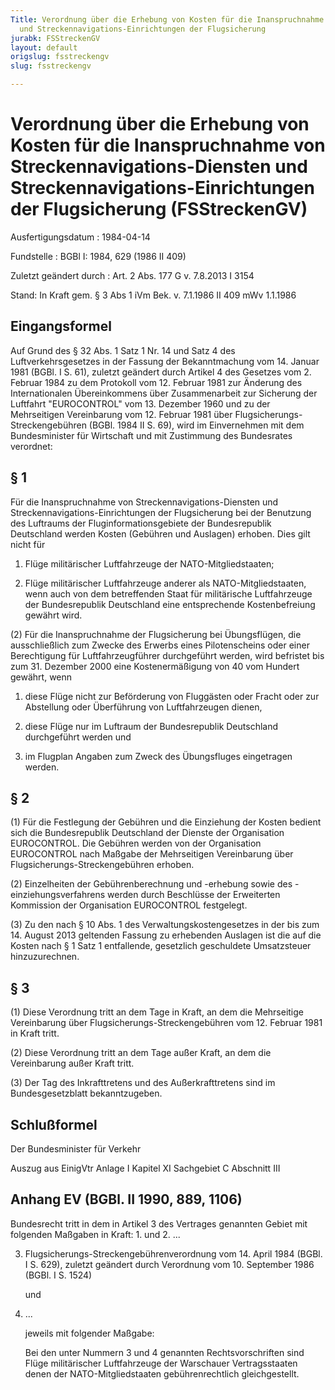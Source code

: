 ```yaml
---
Title: Verordnung über die Erhebung von Kosten für die Inanspruchnahme von Streckennavigations-Diensten
  und Streckennavigations-Einrichtungen der Flugsicherung
jurabk: FSStreckenGV
layout: default
origslug: fsstreckengv
slug: fsstreckengv

---
```


# Verordnung über die Erhebung von Kosten für die Inanspruchnahme von Streckennavigations-Diensten und Streckennavigations-Einrichtungen der Flugsicherung (FSStreckenGV)

Ausfertigungsdatum
:   1984-04-14

Fundstelle
:   BGBl I: 1984, 629 (1986 II 409)

Zuletzt geändert durch
:   Art. 2 Abs. 177 G v. 7.8.2013 I 3154

Stand: In Kraft gem. § 3 Abs 1 iVm Bek. v. 7.1.1986 II 409 mWv 1.1.1986

## Eingangsformel

Auf Grund des § 32 Abs. 1 Satz 1 Nr. 14 und Satz 4 des
Luftverkehrsgesetzes in der Fassung der Bekanntmachung vom 14. Januar
1981 (BGBl. I S. 61), zuletzt geändert durch Artikel 4 des Gesetzes
vom 2. Februar 1984 zu dem Protokoll vom 12. Februar 1981 zur Änderung
des Internationalen Übereinkommens über Zusammenarbeit zur Sicherung
der Luftfahrt "EUROCONTROL" vom 13. Dezember 1960 und zu der
Mehrseitigen Vereinbarung vom 12. Februar 1981 über Flugsicherungs-
Streckengebühren (BGBl. 1984 II S. 69), wird im Einvernehmen mit dem
Bundesminister für Wirtschaft und mit Zustimmung des Bundesrates
verordnet:


## § 1

Für die Inanspruchnahme von Streckennavigations-Diensten und
Streckennavigations-Einrichtungen der Flugsicherung bei der Benutzung
des Luftraums der Fluginformationsgebiete der Bundesrepublik
Deutschland werden Kosten (Gebühren und Auslagen) erhoben. Dies gilt
nicht für

1.  Flüge militärischer Luftfahrzeuge der NATO-Mitgliedstaaten;


2.  Flüge militärischer Luftfahrzeuge anderer als NATO-Mitgliedstaaten,
    wenn auch von dem betreffenden Staat für militärische Luftfahrzeuge
    der Bundesrepublik Deutschland eine entsprechende Kostenbefreiung
    gewährt wird.




(2) Für die Inanspruchnahme der Flugsicherung bei Übungsflügen, die
ausschließlich zum Zwecke des Erwerbs eines Pilotenscheins oder einer
Berechtigung für Luftfahrzeugführer durchgeführt werden, wird
befristet bis zum 31. Dezember 2000 eine Kostenermäßigung von 40 vom
Hundert gewährt, wenn

1.  diese Flüge nicht zur Beförderung von Fluggästen oder Fracht oder zur
    Abstellung oder Überführung von Luftfahrzeugen dienen,


2.  diese Flüge nur im Luftraum der Bundesrepublik Deutschland
    durchgeführt werden und


3.  im Flugplan Angaben zum Zweck des Übungsfluges eingetragen werden.





## § 2

(1) Für die Festlegung der Gebühren und die Einziehung der Kosten
bedient sich die Bundesrepublik Deutschland der Dienste der
Organisation EUROCONTROL. Die Gebühren werden von der Organisation
EUROCONTROL nach Maßgabe der Mehrseitigen Vereinbarung über
Flugsicherungs-Streckengebühren erhoben.

(2) Einzelheiten der Gebührenberechnung und -erhebung sowie des
-einziehungsverfahrens werden durch Beschlüsse der Erweiterten
Kommission der Organisation EUROCONTROL festgelegt.

(3) Zu den nach § 10 Abs. 1 des Verwaltungskostengesetzes in der bis
zum 14. August 2013 geltenden Fassung zu erhebenden Auslagen ist die
auf die Kosten nach § 1 Satz 1 entfallende, gesetzlich geschuldete
Umsatzsteuer hinzuzurechnen.


## § 3

(1) Diese Verordnung tritt an dem Tage in Kraft, an dem die
Mehrseitige Vereinbarung über Flugsicherungs-Streckengebühren vom 12.
Februar 1981 in Kraft tritt.

(2) Diese Verordnung tritt an dem Tage außer Kraft, an dem die
Vereinbarung außer Kraft tritt.

(3) Der Tag des Inkrafttretens und des Außerkrafttretens sind im
Bundesgesetzblatt bekanntzugeben.


## Schlußformel

Der Bundesminister für Verkehr

Auszug aus EinigVtr Anlage I Kapitel XI Sachgebiet C Abschnitt III

## Anhang EV (BGBl. II 1990, 889, 1106)

Bundesrecht tritt in dem in Artikel 3 des Vertrages genannten Gebiet
mit folgenden Maßgaben in Kraft:
1\. und 2. ...

3.  Flugsicherungs-Streckengebührenverordnung vom 14. April 1984 (BGBl. I
    S. 629), zuletzt geändert durch Verordnung vom 10. September 1986
    (BGBl. I S. 1524)

    und


4.  ...

    jeweils mit folgender Maßgabe:

    Bei den unter Nummern 3 und 4 genannten Rechtsvorschriften sind Flüge
    militärischer Luftfahrzeuge der Warschauer Vertragsstaaten denen der
    NATO-Mitgliedstaaten gebührenrechtlich gleichgestellt.




